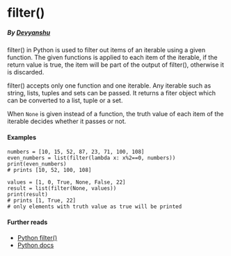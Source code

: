 # filter()
  ##### By [Devyanshu](https://github.com/Devyanshu)
  
  filter() in Python is used to filter out items of an iterable using a given function. The given functions is applied to each item of the iterable, if the return value is true, the item will be part of the output of filter(),  otherwise it is discarded.
  
  
  filter() accepts only one function and one iterable. Any iterable such as string, lists, tuples and sets can be passed. It returns a fiter object which can be converted to a list, tuple or a set.
  
  When ```None``` is given instead of a function, the truth value of each item of the iterable decides whether it passes or not.
  
  #### Examples
  ```
  numbers = [10, 15, 52, 87, 23, 71, 100, 108]
  even_numbers = list(filter(lambda x: x%2==0, numbers))
  print(even_numbers)
  # prints [10, 52, 100, 108]
   ```
   ```
   values = [1, 0, True, None, False, 22]
   result = list(filter(None, values))
   print(result)
   # prints [1, True, 22]
   # only elements with truth value as true will be printed
   ```

  #### Further reads
  - [Python filter()](https://www.programiz.com/python-programming/methods/built-in/filter)
  - [Python docs](https://docs.python.org/3.3/library/functions.html#filter)
